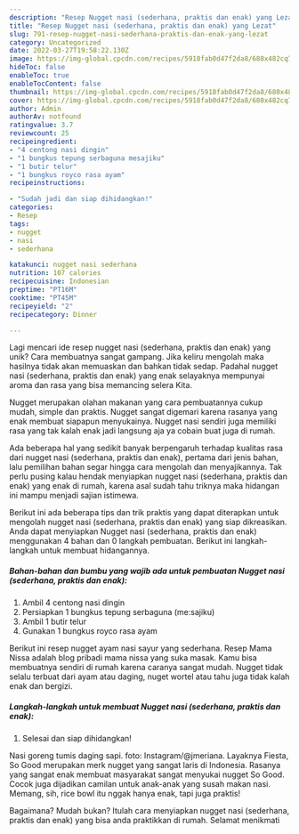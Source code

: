 ```yaml
---
description: "Resep Nugget nasi (sederhana, praktis dan enak) yang Lezat"
title: "Resep Nugget nasi (sederhana, praktis dan enak) yang Lezat"
slug: 791-resep-nugget-nasi-sederhana-praktis-dan-enak-yang-lezat
category: Uncategorized
date: 2022-03-27T19:58:22.130Z
image: https://img-global.cpcdn.com/recipes/5918fab0d47f2da8/680x482cq70/nugget-nasi-sederhana-praktis-dan-enak-foto-resep-utama.jpg
hideToc: false
enableToc: true
enableTocContent: false
thumbnail: https://img-global.cpcdn.com/recipes/5918fab0d47f2da8/680x482cq70/nugget-nasi-sederhana-praktis-dan-enak-foto-resep-utama.jpg
cover: https://img-global.cpcdn.com/recipes/5918fab0d47f2da8/680x482cq70/nugget-nasi-sederhana-praktis-dan-enak-foto-resep-utama.jpg
author: Admin
authorAv: notfound
ratingvalue: 3.7
reviewcount: 25
recipeingredient:
- "4 centong nasi dingin"
- "1 bungkus tepung serbaguna mesajiku"
- "1 butir telur"
- "1 bungkus royco rasa ayam"
recipeinstructions:

- "Sudah jadi dan siap dihidangkan!"
categories:
- Resep
tags:
- nugget
- nasi
- sederhana

katakunci: nugget nasi sederhana 
nutrition: 107 calories
recipecuisine: Indonesian
preptime: "PT16M"
cooktime: "PT45M"
recipeyield: "2"
recipecategory: Dinner

---
```





Lagi mencari ide resep nugget nasi (sederhana, praktis dan enak) yang unik? Cara membuatnya sangat gampang. Jika keliru mengolah maka hasilnya tidak akan memuaskan dan bahkan tidak sedap. Padahal nugget nasi (sederhana, praktis dan enak) yang enak selayaknya mempunyai aroma dan rasa yang bisa memancing selera Kita.





Nugget merupakan olahan makanan yang cara pembuatannya cukup mudah, simple dan praktis. Nugget sangat digemari karena rasanya yang enak membuat siapapun menyukainya. Nugget nasi sendiri juga memiliki rasa yang tak kalah enak jadi langsung aja ya cobain buat juga di rumah.

Ada beberapa hal yang sedikit banyak berpengaruh terhadap kualitas rasa dari nugget nasi (sederhana, praktis dan enak), pertama dari jenis bahan, lalu pemilihan bahan segar hingga cara mengolah dan menyajikannya. Tak perlu pusing kalau hendak menyiapkan nugget nasi (sederhana, praktis dan enak) yang enak di rumah, karena asal sudah tahu triknya maka hidangan ini mampu menjadi sajian istimewa.






Berikut ini ada beberapa tips dan trik praktis yang dapat diterapkan untuk mengolah nugget nasi (sederhana, praktis dan enak) yang siap dikreasikan. Anda dapat menyiapkan Nugget nasi (sederhana, praktis dan enak) menggunakan 4 bahan dan 0 langkah pembuatan. Berikut ini langkah-langkah untuk membuat hidangannya.

<!--inarticleads1-->

##### Bahan-bahan dan bumbu yang wajib ada untuk pembuatan Nugget nasi (sederhana, praktis dan enak):

1. Ambil 4 centong nasi dingin
1. Persiapkan 1 bungkus tepung serbaguna (me:sajiku)
1. Ambil 1 butir telur
1. Gunakan 1 bungkus royco rasa ayam


Berikut ini resep nugget ayam nasi sayur yang sederhana. Resep Mama Nissa adalah blog pribadi mama nissa yang suka masak. Kamu bisa membuatnya sendiri di rumah karena caranya sangat mudah. Nugget tidak selalu terbuat dari ayam atau daging, nuget wortel atau tahu juga tidak kalah enak dan bergizi. 

<!--inarticleads2-->

##### Langkah-langkah untuk membuat Nugget nasi (sederhana, praktis dan enak):


1. Selesai dan siap dihidangkan!

Nasi goreng tumis daging sapi. foto: Instagram/@jmeriana. Layaknya Fiesta, So Good merupakan merk nugget yang sangat laris di Indonesia. Rasanya yang sangat enak membuat masyarakat sangat menyukai nugget So Good. Cocok juga dijadikan camilan untuk anak-anak yang susah makan nasi. Memang, sih, rice bowl itu nggak hanya enak, tapi juga praktis! 

Bagaimana? Mudah bukan? Itulah cara menyiapkan nugget nasi (sederhana, praktis dan enak) yang bisa anda praktikkan di rumah. Selamat menikmati

